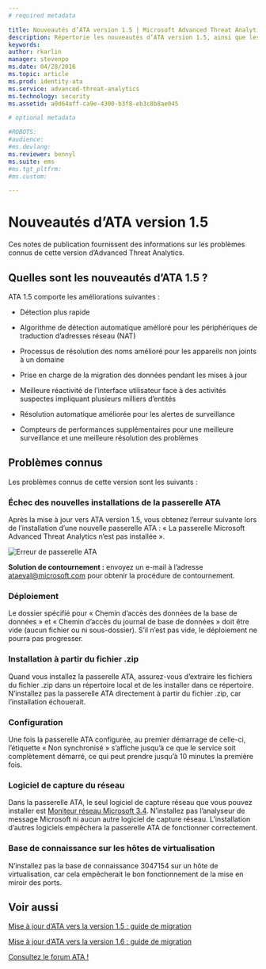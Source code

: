 ```yaml
---
# required metadata

title: Nouveautés d’ATA version 1.5 | Microsoft Advanced Threat Analytics
description: Répertorie les nouveautés d’ATA version 1.5, ainsi que les problèmes connus
keywords:
author: rkarlin
manager: stevenpo
ms.date: 04/28/2016
ms.topic: article
ms.prod: identity-ata
ms.service: advanced-threat-analytics
ms.technology: security
ms.assetid: a0d64aff-ca9e-4300-b3f8-eb3c8b8ae045

# optional metadata

#ROBOTS:
#audience:
#ms.devlang:
ms.reviewer: bennyl
ms.suite: ems
#ms.tgt_pltfrm:
#ms.custom:

---
```


# Nouveautés d’ATA version 1.5
Ces notes de publication fournissent des informations sur les problèmes connus de cette version d’Advanced Threat Analytics.

## Quelles sont les nouveautés d’ATA 1.5 ?
ATA 1.5 comporte les améliorations suivantes :

-   Détection plus rapide

-   Algorithme de détection automatique amélioré pour les périphériques de traduction d’adresses réseau (NAT)

-   Processus de résolution des noms amélioré pour les appareils non joints à un domaine

-   Prise en charge de la migration des données pendant les mises à jour

-   Meilleure réactivité de l’interface utilisateur face à des activités suspectes impliquant plusieurs milliers d’entités

-   Résolution automatique améliorée pour les alertes de surveillance

-   Compteurs de performances supplémentaires pour une meilleure surveillance et une meilleure résolution des problèmes

## Problèmes connus
Les problèmes connus de cette version sont les suivants :

### Échec des nouvelles installations de la passerelle ATA
Après la mise à jour vers ATA version 1.5, vous obtenez l’erreur suivante lors de l’installation d’une nouvelle passerelle ATA : « La passerelle Microsoft Advanced Threat Analytics n’est pas installée ».

![Erreur de passerelle ATA](media/ata-install-error.png)

<b>Solution de contournement :</b> envoyez un e-mail à l’adresse <ataeval@microsoft.com> pour obtenir la procédure de contournement.
### Déploiement
Le dossier spécifié pour « Chemin d’accès des données de la base de données » et « Chemin d’accès du journal de base de données » doit être vide (aucun fichier ou ni sous-dossier).
S’il n’est pas vide, le déploiement ne pourra pas progresser.

### Installation à partir du fichier .zip
Quand vous installez la passerelle ATA, assurez-vous d’extraire les fichiers du fichier .zip dans un répertoire local et de les installer dans ce répertoire. N’installez pas la passerelle ATA directement à partir du fichier .zip, car l’installation échouerait.

### Configuration
Une fois la passerelle ATA configurée, au premier démarrage de celle-ci, l’étiquette « Non synchronisé » s’affiche jusqu’à ce que le service soit complètement démarré, ce qui peut prendre jusqu’à 10 minutes la première fois.

### Logiciel de capture du réseau
Dans la passerelle ATA, le seul logiciel de capture réseau que vous pouvez installer est [Moniteur réseau Microsoft 3.4](http://www.microsoft.com/en-us/download/details.aspx?id=4865). N’installez pas l’analyseur de message Microsoft ni aucun autre logiciel de capture réseau. L’installation d’autres logiciels empêchera la passerelle ATA de fonctionner correctement.

### Base de connaissance sur les hôtes de virtualisation
N’installez pas la base de connaissance 3047154 sur un hôte de virtualisation, car cela empêcherait le bon fonctionnement de la mise en miroir des ports.

## Voir aussi

[Mise à jour d’ATA vers la version 1.5 : guide de migration](ata-update-1.5-migration-guide.md)

[Mise à jour d’ATA vers la version 1.6 : guide de migration](ata-update-1.6-migration-guide.md)

[Consultez le forum ATA !](https://social.technet.microsoft.com/Forums/security/en-US/home?forum=mata)


<!--HONumber=May16_HO3-->


